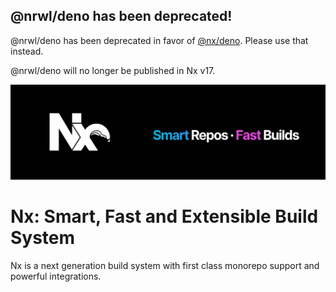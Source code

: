 ## @nrwl/deno has been deprecated!

@nrwl/deno has been deprecated in favor of [@nx/deno](https://www.npmjs.com/package/@nx/deno). Please use that instead.

@nrwl/deno will no longer be published in Nx v17.

<p style="text-align: center;"><img src="https://raw.githubusercontent.com/nrwl/nx/master/images/nx.png" width="600" alt="Nx - Smart, Fast and Extensible Build System"></p>

# Nx: Smart, Fast and Extensible Build System

Nx is a next generation build system with first class monorepo support and powerful integrations.
